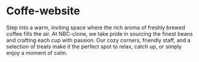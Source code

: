 # Coffe-website
Step into a warm, inviting space where the rich aroma of freshly brewed coffee fills the air. At NBC-clone, we take pride in sourcing the finest beans and crafting each cup with passion. Our cozy corners, friendly staff, and a selection of treats make it the perfect spot to relax, catch up, or simply enjoy a moment of calm. 
